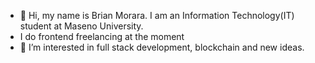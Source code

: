 - 👋 Hi, my name is Brian Morara. I am an Information Technology(IT) student at Maseno University.
- I do frontend freelancing at the moment
- 👀 I’m interested in full stack development, blockchain and new ideas.

<!---
BrianMorara/BrianMorara is a ✨ special ✨ repository because its `README.md` (this file) appears on your GitHub profile.
You can click the Preview link to take a look at your changes.
--->
